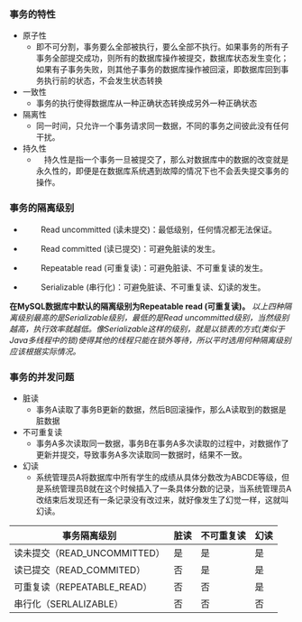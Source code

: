 ### 事务的特性
* 原子性
    * 即不可分割，事务要么全部被执行，要么全部不执行。如果事务的所有子事务全部提交成功，则所有的数据库操作被提交，数据库状态发生变化；如果有子事务失败，则其他子事务的数据库操作被回滚，即数据库回到事务执行前的状态，不会发生状态转换
* 一致性
    * 事务的执行使得数据库从一种正确状态转换成另外一种正确状态
* 隔离性
    * 同一时间，只允许一个事务请求同一数据，不同的事务之间彼此没有任何干扰。
* 持久性
    * 　持久性是指一个事务一旦被提交了，那么对数据库中的数据的改变就是永久性的，即便是在数据库系统遇到故障的情况下也不会丢失提交事务的操作。
    
### 事务的隔离级别
    
*    　　 Read uncommitted (读未提交)：最低级别，任何情况都无法保证。

*    　　 Read committed (读已提交)：可避免脏读的发生。

*    　　 Repeatable read (可重复读)：可避免脏读、不可重复读的发生。

*    　　 Serializable (串行化)：可避免脏读、不可重复读、幻读的发生。

**在MySQL数据库中默认的隔离级别为Repeatable read (可重复读)。** 
_以上四种隔离级别最高的是Serializable级别，最低的是Read uncommitted级别，当然级别越高，执行效率就越低。像Serializable这样的级别，就是以锁表的方式(类似于Java多线程中的锁)使得其他的线程只能在锁外等待，所以平时选用何种隔离级别应该根据实际情况。_

### 事务的并发问题

* 脏读
    * 事务A读取了事务B更新的数据，然后B回滚操作，那么A读取到的数据是脏数据
* 不可重复读
    * 事务A多次读取同一数据，事务B在事务A多次读取的过程中，对数据作了更新并提交，导致事务A多次读取同一数据时，结果不一致。
* 幻读
    * 系统管理员A将数据库中所有学生的成绩从具体分数改为ABCDE等级，但是系统管理员B就在这个时候插入了一条具体分数的记录，当系统管理员A改结束后发现还有一条记录没有改过来，就好像发生了幻觉一样，这就叫幻读。
    
    
| 事务隔离级别 | 脏读	 | 不可重复读	 |  幻读  |
| ------ | ------ | ------ |-------|
| 读未提交（READ_UNCOMMITTED） | 是 | 是 |  是  |
| 读已提交（READ_COMMITED） | 否 | 是 | 是 |
| 可重复读（REPEATABLE_READ） | 否 | 否 | 是 |
| 串行化（SERLALIZABLE） | 否 | 否 |  否  |